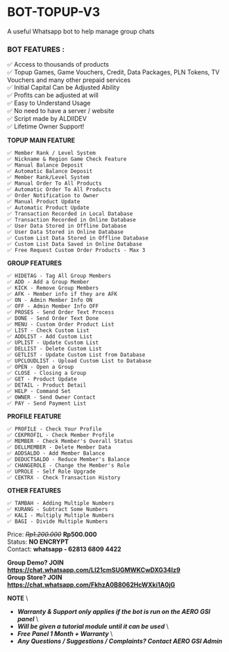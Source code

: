 # BOT-TOPUP-V3
A useful Whatsapp bot to help manage group chats

### BOT FEATURES :
✅ Access to thousands of products\
✅ Topup Games, Game Vouchers, Credit, Data Packages, PLN Tokens, TV Vouchers and many other prepaid services\
✅ Initial Capital Can be Adjusted Ability\
✅ Profits can be adjusted at will\
✅ Easy to Understand Usage\
✅ No need to have a server / website\
✅ Script made by ALDIIDEV\
✅ Lifetime Owner Support!

**TOPUP MAIN FEATURE**
```
✅ Member Rank / Level System
✅ Nickname & Region Game Check Feature
✅ Manual Balance Deposit
✅ Automatic Balance Deposit
✅ Member Rank/Level System
✅ Manual Order To All Products
✅ Automatic Order To All Products
✅ Order Notification to Owner
✅ Manual Product Update
✅ Automatic Product Update
✅ Transaction Recorded in Local Database
✅ Transaction Recorded in Online Database
✅ User Data Stored in Offline Database
✅ User Data Stored in Online Database
✅ Custom List Data Stored in Offline Database
✅ Custom List Data Saved in Online Database
✅ Free Request Custom Order Products - Max 3
```

**GROUP FEATURES**
```
✅ HIDETAG - Tag All Group Members
✅ ADD - Add a Group Member
✅ KICK - Remove Group Members
✅ AFK - Member info if they are AFK
✅ ON - Admin Member Info ON
✅ OFF - Admin Member Info OFF
✅ PROSES - Send Order Text Process
✅ DONE - Send Order Text Done
✅ MENU - Custom Order Product List
✅ LIST - Check Custom List
✅ ADDLIST - Add Custom List
✅ UPLIST - Update Custom List
✅ DELLIST - Delete Custom List
✅ GETLIST - Update Custom List from Database
✅ UPCLOUDLIST - Upload Custom List to Database
✅ OPEN - Open a Group
✅ CLOSE - Closing a Group
✅ GET - Product Update
✅ DETAIL - Product Detail
✅ HELP - Command Set
✅ OWNER - Send Owner Contact
✅ PAY - Send Payment List
```

**PROFILE FEATURE**
```
✅ PROFILE - Check Your Profile
✅ CEKPROFIL - Check Member Profile
✅ MEMBER - Check Member's Overall Status
✅ DELLMEMBER - Delete Member Data
✅ ADDSALDO - Add Member Balance
✅ DEDUCTSALDO - Reduce Member's Balance
✅ CHANGEROLE - Change the Member's Role
✅ UPROLE - Self Role Upgrade
✅ CEKTRX - Check Transaction History
```

**OTHER FEATURES**
```
✅ TAMBAH - Adding Multiple Numbers
✅ KURANG - Subtract Some Numbers
✅ KALI - Multiply Multiple Numbers
✅ BAGI - Divide Multiple Numbers
```

Price: ~~*Rp1.200.000*~~ **Rp500.000** \
Status: **NO ENCRYPT** \
Contact: **whatsapp - 62813 6809 4422**

**Group Demo? JOIN https://chat.whatsapp.com/Ll21cmSUGMWKCwDXG34Iz9** \
**Group Store? JOIN https://chat.whatsapp.com/FkhzA0B8062HcWXki1A0jG**

**NOTE** \
- ***Warranty & Support only applies if the bot is run on the AERO GSI panel*** \
- ***Will be given a tutorial module until it can be used*** \
- ***Free Panel 1 Month + Warranty*** \
- ***Any Questions / Suggestions / Complaints? Contact AERO GSI Admin***
